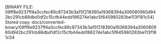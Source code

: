 [BINARY FILE: 09ff8e9237ff4a3ccfec89c87343b3af5f218360a19368394a306080960d942bc291cb88dbd1df2c15cfb44edd186274e1abc5f645980283be113f181c54]
Stored copy: docs/converted-binary/09ff8e9237ff4a3ccfec89c87343b3af5f218360a19368394a306080960d942bc291cb88dbd1df2c15cfb44edd186274e1abc5f645980283be113f181c54
